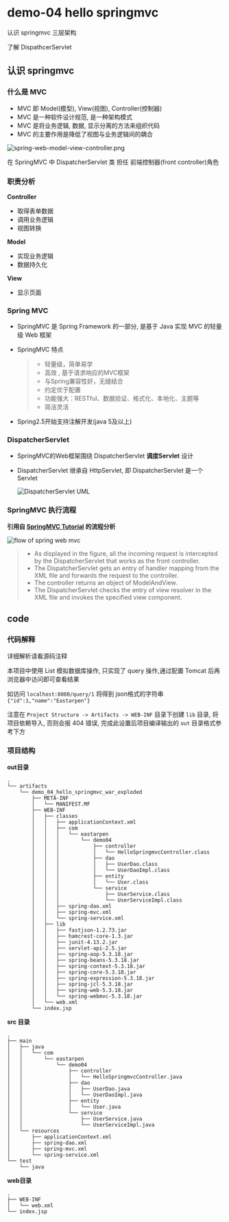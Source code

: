 # demo-04 hello springmvc

认识 springmvc 三层架构 

了解 DispathcerServlet

## 认识 springmvc

### 什么是 MVC

* MVC 即 Model(模型), View(视图), Controller(控制器)
* MVC 是一种软件设计规范, 是一种架构模式
* MVC 是将业务逻辑, 数据, 显示分离的方法来组织代码
* MVC 的主要作用是降低了视图与业务逻辑间的耦合
 
![spring-web-model-view-controller.png](https://raw.githubusercontent.com/eastarpen/springboot-study/master/img/spring-web-model-view-controller.png)

在 SpringMVC 中 DispatcherServlet 类 担任 前端控制器(front controller)角色

### 职责分析

**Controller**

* 取得表单数据
* 调用业务逻辑
* 视图转换

**Model**

* 实现业务逻辑
* 数据持久化

**View**

* 显示页面

### Spring MVC

* SpringMVC 是 Spring Framework 的一部分, 是基于 Java 实现 MVC 的轻量级 Web 框架
* SpringMVC 特点

  > * 轻量级，简单易学
  > * 高效 , 基于请求响应的MVC框架
  > * 与Spring兼容性好，无缝结合
  > * 约定优于配置
  > * 功能强大：RESTful、数据验证、格式化、本地化、主题等
  > * 简洁灵活

* Spring2.5开始支持注解开发(java 5及以上)

### DispatcherServlet

* SpringMVC的Web框架围绕 DispatcherServlet **调度Servlet** 设计
* DispatcherServlet 继承自 HttpServlet, 即 DispatcherServlet 是一个 Servlet

  ![DispatcherServlet UML](https://raw.githubusercontent.com/eastarpen/springboot-study/master/img/dispatcherServlet_UML.png)

### SpringMVC 执行流程

**引用自 [SpringMVC Tutorial](https://www.javatpoint.com/spring-mvc-tutorial) 的流程分析**

![flow of spring web mvc](https://raw.githubusercontent.com/eastarpen/springboot-study/master/img/flow-of-spring-web-mvc.png)

> - As displayed in the figure, all the incoming request is intercepted by the DispatcherServlet that works as the front controller.
> - The DispatcherServlet gets an entry of handler mapping from the XML file and forwards the request to the controller.
> - The controller returns an object of ModelAndView.
> - The DispatcherServlet checks the entry of view resolver in the XML file and invokes the specified view component.

## code 

### 代码解释

详细解析请看源码注释

本项目中使用 List 模拟数据库操作, 只实现了 query 操作,通过配置 Tomcat 后再浏览器中访问即可查看结果

如访问 `localhost:8080/query/1` 将得到 json格式的字符串 `{"id":1,"name":"Eastarpen"}`

注意在 `Project Structure -> Artifacts -> WEB-INF` 目录下创建 `lib` 目录, 将项目依赖导入, 否则会报 404 错误, 完成此设置后项目编译输出的 `out` 目录格式参考下方

### 项目结构

**out目录**

```
.
└── artifacts
    └── demo_04_hello_springmvc_war_exploded
        ├── META-INF
        │   └── MANIFEST.MF
        ├── WEB-INF
        │   ├── classes
        │   │   ├── applicationContext.xml
        │   │   ├── com
        │   │   │   └── eastarpen
        │   │   │       └── demo04
        │   │   │           ├── controller
        │   │   │           │   └── HelloSpringmvcController.class
        │   │   │           ├── dao
        │   │   │           │   ├── UserDao.class
        │   │   │           │   └── UserDaoImpl.class
        │   │   │           ├── entity
        │   │   │           │   └── User.class
        │   │   │           └── service
        │   │   │               ├── UserService.class
        │   │   │               └── UserServiceImpl.class
        │   │   ├── spring-dao.xml
        │   │   ├── spring-mvc.xml
        │   │   └── spring-service.xml
        │   ├── lib
        │   │   ├── fastjson-1.2.73.jar
        │   │   ├── hamcrest-core-1.3.jar
        │   │   ├── junit-4.13.2.jar
        │   │   ├── servlet-api-2.5.jar
        │   │   ├── spring-aop-5.3.18.jar
        │   │   ├── spring-beans-5.3.18.jar
        │   │   ├── spring-context-5.3.18.jar
        │   │   ├── spring-core-5.3.18.jar
        │   │   ├── spring-expression-5.3.18.jar
        │   │   ├── spring-jcl-5.3.18.jar
        │   │   ├── spring-web-5.3.18.jar
        │   │   └── spring-webmvc-5.3.18.jar
        │   └── web.xml
        └── index.jsp
```

**src 目录**

```
.
├── main
│   ├── java
│   │   └── com
│   │       └── eastarpen
│   │           └── demo04
│   │               ├── controller
│   │               │   └── HelloSpringmvcController.java
│   │               ├── dao
│   │               │   ├── UserDao.java
│   │               │   └── UserDaoImpl.java
│   │               ├── entity
│   │               │   └── User.java
│   │               └── service
│   │                   ├── UserService.java
│   │                   └── UserServiceImpl.java
│   └── resources
│       ├── applicationContext.xml
│       ├── spring-dao.xml
│       ├── spring-mvc.xml
│       └── spring-service.xml
└── test
    └── java
```

**web目录**

```
.
├── WEB-INF
│   └── web.xml
└── index.jsp
```
